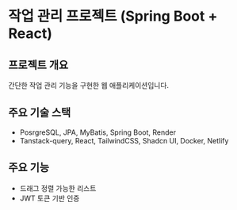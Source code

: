 # 작업 관리 프로젝트 (Spring Boot + React)

## 프로젝트 개요

간단한 작업 관리 기능을 구현한 웹 애플리케이션입니다.

## 주요 기술 스택

- PosrgreSQL, JPA, MyBatis, Spring Boot, Render
- Tanstack-query, React, TailwindCSS, Shadcn UI, Docker, Netlify

## 주요 기능

- 드래그 정렬 가능한 리스트
- JWT 토큰 기반 인증
